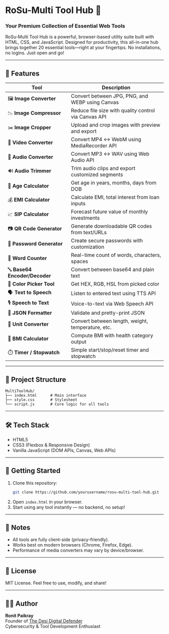 
# RoSu-Multi Tool Hub 🚀  
### Your Premium Collection of Essential Web Tools

RoSu-Multi Tool Hub is a powerful, browser-based utility suite built with HTML, CSS, and JavaScript. Designed for productivity, this all-in-one hub brings together 20 essential tools—right at your fingertips. No installations, no logins. Just open and go!

---

## 🌟 Features

| Tool | Description |
|------|-------------|
| 🖼️ **Image Converter** | Convert between JPG, PNG, and WEBP using Canvas |
| 📉 **Image Compressor** | Reduce file size with quality control via Canvas API |
| ✂️ **Image Cropper** | Upload and crop images with preview and export |
| 🎥 **Video Converter** | Convert MP4 ↔ WebM using MediaRecorder API |
| 🎵 **Audio Converter** | Convert MP3 ↔ WAV using Web Audio API |
| 🔊 **Audio Trimmer** | Trim audio clips and export customized segments |
| 📅 **Age Calculator** | Get age in years, months, days from DOB |
| 💰 **EMI Calculator** | Calculate EMI, total interest from loan inputs |
| 📈 **SIP Calculator** | Forecast future value of monthly investments |
| 📷 **QR Code Generator** | Generate downloadable QR codes from text/URLs |
| 🔐 **Password Generator** | Create secure passwords with customization |
| 📝 **Word Counter** | Real-time count of words, characters, spaces |
| 🔤 **Base64 Encoder/Decoder** | Convert between base64 and plain text |
| 🎨 **Color Picker Tool** | Get HEX, RGB, HSL from picked color |
| 🗣️ **Text to Speech** | Listen to entered text using TTS API |
| 🎙️ **Speech to Text** | Voice-to-text via Web Speech API |
| 🧹 **JSON Formatter** | Validate and pretty-print JSON |
| 📏 **Unit Converter** | Convert between length, weight, temperature, etc. |
| 🧮 **BMI Calculator** | Compute BMI with health category output |
| ⏱️ **Timer / Stopwatch** | Simple start/stop/reset timer and stopwatch |

---

## 📁 Project Structure

```
MultiToolHub/
├── index.html      # Main interface
├── style.css       # Stylesheet
└── script.js       # Core logic for all tools
```

---

## 🛠️ Tech Stack

- HTML5
- CSS3 (Flexbox & Responsive Design)
- Vanilla JavaScript (DOM APIs, Canvas, Web APIs)

---

## 🚀 Getting Started

1. Clone this repository:
   ```bash
   git clone https://github.com/yourusername/rosu-multi-tool-hub.git
   ```
2. Open `index.html` in your browser.
3. Start using any tool instantly — no backend, no setup!

---

## 📌 Notes

- All tools are fully client-side (privacy-friendly).
- Works best on modern browsers (Chrome, Firefox, Edge).
- Performance of media converters may vary by device/browser.

---

## 📜 License

MIT License. Feel free to use, modify, and share!

---

## 👨‍💻 Author

**Ronit Paikray**  
Founder of [The Desi Digital Defender](https://github.com/Ronit-Paikray)  
Cybersecurity & Tool Development Enthusiast
